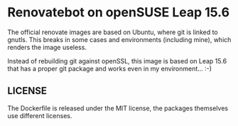 # Renovatebot on openSUSE Leap 15.6

The official renovate images are based on Ubuntu, where git is linked to gnutls.
This breaks in some cases and environments (including mine), which renders the
image useless.

Instead of rebuilding git against openSSL, this image is based on Leap 15.6 that
has a proper git package and works even in my environment... :-)

## LICENSE

The Dockerfile is released under the MIT license, the packages themselves use
different licenses.
